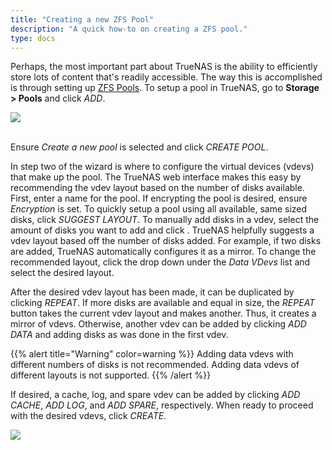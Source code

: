 ```yaml
---
title: "Creating a new ZFS Pool"
description: "A quick how-to on creating a ZFS pool."
type: docs
---
```


Perhaps, the most important part about TrueNAS is the ability to efficiently
store lots of content that's readily accessible. The way this is accomplished
is through setting up
[ZFS Pools](https://en.wikipedia.org/wiki/ZFS#Data_structures:_Pools,_datasets_and_volumes "ZFS Pools Wikipedia").
To setup a pool in TrueNAS, go to **Storage > Pools** and click *ADD*.

<img src="/images/pools-list.png">
<br><br>

Ensure *Create a new pool* is selected and click *CREATE POOL*.

In step two of the wizard is where to configure the virtual devices (vdevs)
that make up the pool. The TrueNAS web interface makes this easy by
recommending the vdev layout based on the number of disks available. First,
enter a name for the pool. If encrypting the pool is desired, ensure
*Encryption* is set. To quickly setup a pool using all available, same
sized disks, click *SUGGEST LAYOUT*. To manually add disks in a vdev, select
the amount of disks you want to add and click
<i class="fas fa-arrow-right"></i>. TrueNAS helpfully suggests a
vdev layout based off the number of disks added. For example, if two disks are
added, TrueNAS automatically configures it as a mirror. To change the
recommended layout, click the drop down under the *Data VDevs* list and select
the desired layout.

After the desired vdev layout has been made, it can be duplicated by clicking
*REPEAT*. If more disks are available and equal in size, the *REPEAT* button
takes the current vdev layout and makes another. Thus, it creates a mirror of
vdevs. Otherwise, another vdev can be added by clicking *ADD DATA* and adding
disks as was done in the first vdev.

{{% alert title="Warning" color=warning %}}
Adding data vdevs with different numbers of disks is not recommended.
Adding data vdevs of different layouts is not supported.
{{% /alert %}}

If desired, a cache, log, and spare vdev can be added by clicking *ADD CACHE*,
*ADD LOG*, and *ADD SPARE*, respectively. When ready to proceed with the desired
vdevs, click *CREATE*.

<img src="/images/pools-vdevs.png">
<br><br>